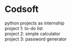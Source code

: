 # Codsoft

python projects as internship
<br>
project 1: to-do list
<br>
project 2: simple calculator
<br>
project 3: password generator
